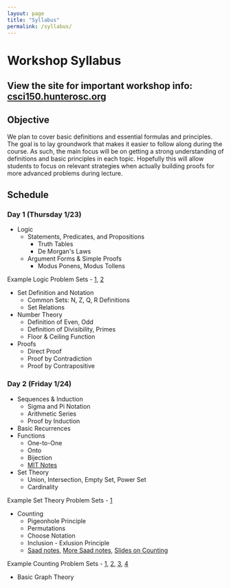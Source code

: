 ```yaml
---
layout: page
title: "Syllabus"
permalink: /syllabus/
---
```


# Workshop Syllabus

## View the site for important workshop info: [csci150.hunterosc.org](http://csci150.hunterosc.org/) 

## Objective
We plan to cover basic definitions and essential formulas and principles.
The goal is to lay groundwork that makes it easier to follow along during the course. As such, the main focus will be on getting a strong understanding of definitions and basic principles in each topic. Hopefully this will allow students to focus on relevant strategies when actually building proofs for more advanced problems during lecture.

## Schedule

### Day 1 (Thursday 1/23)

* Logic 
    * Statements, Predicates, and Propositions
        * Truth Tables
        * De Morgan's Laws
    * Argument Forms & Simple Proofs
        * Modus Ponens, Modus Tollens
        
Example Logic Problem Sets -  [1](https://people.umass.edu/klement/100/logic-worksheet.html), [2](https://faculty.fordham.edu/klima/SymbolicLogic/Logic-Home-Exercises-1-PL.pdf)

* Set Definition and Notation 
    * Common Sets: N, Z, Q, R Definitions
    * Set Relations
* Number Theory 
    * Definition of Even, Odd
    * Definition of Divisibility, Primes
    * Floor & Ceiling Function
* Proofs 
    * Direct Proof
    * Proof by Contradiction
    * Proof by Contrapositive

### Day 2 (Friday 1/24)

* Sequences & Induction 
    * Sigma and Pi Notation
    * Arithmetic Series
    * Proof by Induction
* Basic Recurrences 
* Functions 
    * One-to-One
    * Onto
    * Bijection
    * [MIT Notes](https://ocw.mit.edu/courses/electrical-engineering-and-computer-science/6-042j-mathematics-for-computer-science-spring-2015/readings/MIT6_042JS15_Session7.pdf)
* Set Theory
    * Union, Intersection, Empty Set, Power Set
    * Cardinality

Example Set Theory Problem Sets - [1](https://ocw.mit.edu/courses/electrical-engineering-and-computer-science/6-042j-mathematics-for-computer-science-spring-2015/assignments/MIT6_042JS15_ps2.pdf)

* Counting
    * Pigeonhole Principle
    * Permutations
    * Choose Notation
    * Inclusion - Exlusion Principle
    * [Saad notes](http://www.cs.hunter.cuny.edu/~saad/courses/dm/notes/note2.pdf), [More Saad notes](http://www.cs.hunter.cuny.edu/~saad/courses/dm/notes/note4.pdf), [Slides on Counting](https://www.inf.ed.ac.uk/teaching/courses/dmmr/slides/14-15/Ch6.pdf)

Example Counting Problem Sets - [1](http://www.cs.hunter.cuny.edu/~saad/courses/dm/hw/hw1.pdf), [2](http://www.cs.hunter.cuny.edu/~saad/courses/dm/hw/hw2.pdf), [3](http://homepages.gac.edu/~holte/courses/mcs256/documents/countingprobs.pdf), [4](https://www3.nd.edu/~dgalvin1/10120/10120_S16/Topic06_6p6_Galvin.pdf)
* Basic Graph Theory 
